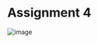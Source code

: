 # Assignment 4

![image](https://github.com/user-attachments/assets/83fad981-e320-4413-b745-fc2f30aa8a5d)
